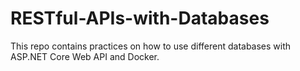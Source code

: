 # RESTful-APIs-with-Databases
This repo contains practices on how to use different databases with ASP.NET Core Web API and Docker.
